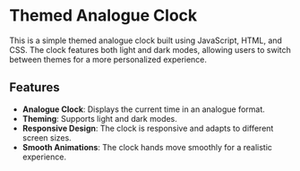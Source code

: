 # Themed Analogue Clock

This is a simple themed analogue clock built using JavaScript, HTML, and CSS. The clock features both light and dark modes, allowing users to switch between themes for a more personalized experience.

## Features

- **Analogue Clock**: Displays the current time in an analogue format.
- **Theming**: Supports light and dark modes.
- **Responsive Design**: The clock is responsive and adapts to different screen sizes.
- **Smooth Animations**: The clock hands move smoothly for a realistic experience.
